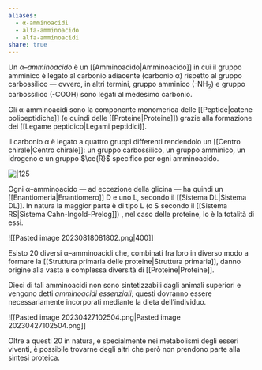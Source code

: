 ```yaml
---
aliases:
  - α-amminoacidi
  - alfa-amminoacido
  - alfa-amminoacidi
share: true
---
```

Un *α–amminoacido* è un [[Amminoacido|Amminoacido]] in cui il gruppo amminico è legato al carbonio adiacente (carbonio α) rispetto al gruppo carbossilico — ovvero, in altri termini, gruppo amminico (-NH<sub>2</sub>) e gruppo carbossilico (-COOH) sono legati al medesimo carbonio.

Gli α-amminoacidi sono la componente monomerica delle [[Peptide|catene polipeptidiche]] (e quindi delle [[Proteine|Proteine]]) grazie alla formazione dei [[Legame peptidico|Legami peptidici]].

Il carbonio α è legato a quattro gruppi differenti rendendolo un [[Centro chirale|Centro chirale]]: un gruppo carbossilico, un gruppo amminico, un idrogeno e un gruppo $\ce{R}$ specifico per ogni amminoacido.

![|125](726e6edb688738aeb721b44a92911f25_MD5%201.png)

Ogni α–amminoacido — ad eccezione della glicina — ha quindi un [[Enantiomeria|Enantiomero]] D e uno L, secondo il [[Sistema DL|Sistema DL]]. 
In natura la maggior parte è di tipo L (o S secondo il [[Sistema RS|Sistema Cahn-Ingold-Prelog]]) , nel caso delle proteine, lo è la totalità di essi.

![[Pasted image 20230818081802.png|400]]

Esisto 20 diversi α–amminoacidi che, combinati fra loro in diverso modo a formare la [[Struttura primaria delle proteine|Struttura primaria]], danno origine alla vasta e complessa diversità di [[Proteine|Proteine]].

Dieci di tali amminoacidi non sono sintetizzabili dagli animali superiori e vengono detti *amminoacidi essenziali*; questi dovranno essere necessariamente incorporati mediante la dieta dell’individuo.

![[Pasted image 20230427102504.png|Pasted image 20230427102504.png]]

Oltre a questi 20 in natura, e specialmente nei metabolismi degli esseri viventi, è possibile trovarne degli altri che però non prendono parte alla sintesi proteica.


